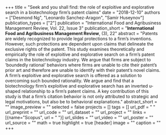 +++
title = "Seek and you shall find: the role of exploitive and explorative search in a biotechnology firm’s patent claims"
date = "2018-12-10"
authors = ["Desmond Ng", "Leonardo Sanchez-Aragon", "Samir Huseynov"]
publication_types = ["2"]
publication = "International Food and Agribusiness Management Review, Vol. 22, Issue 3"
publication_short = "**International Food and Agribusiness Management Review**, (3), 22"
abstract = "Patents are widely recognized to provide legal protections to a firm’s inventions. However, such protections are dependent upon claims that delineate the exclusive rights of the patent. This study examines theoretically and empirically the role of exploitive and explorative search on a firm’s patent claims in the biotechnology industry. We argue that firms are subject to ‘boundedly rational’ behaviors where firms are unable to cite their patent’s prior art and therefore are unable to identify with their patent’s novel claims. A firm’s exploitive and explorative search is offered as a solution to overcoming such bounded rationality. We argue and find that a biotechnology firm’s exploitive and explorative search has an inverted u-shaped relationship to a firm’s patent claims. A key contribution of this study is that a firm’s citation behavior is not only attributed to strategic and legal motivations, but also be to behavioral explanations."
abstract_short = ""
image_preview = ""
selected = false
projects = []
tags = []
url_pdf = " "
url_preprint = ""
url_code = ""
url_dataset = ""
url_project = ""
links = [{name="Scopus", url = " "}]
url_slides = ""
url_video = ""
url_poster = ""
url_source = ""
math = true
highlight = true
[header]
image = ""
caption = ""
+++
